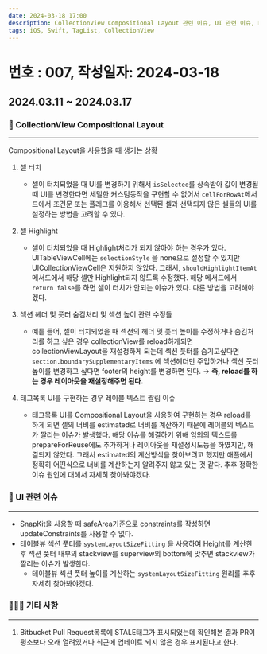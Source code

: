 ```yaml
---
date: 2024-03-18 17:00
description: CollectionView Compositional Layout 관련 이슈, UI 관련 이슈, Bitbucket STALE 태그
tags: iOS, Swift, TagList, CollectionView
---
```

# 번호 : 007, 작성일자: 2024-03-18

## 2024.03.11 ~ 2024.03.17
### 📱 CollectionView Compositional Layout
---

Compositional Layout을 사용했을 때 생기는 상황
1. 셀 터치
   - 셀이 터치되었을 때 UI를 변경하기 위해서 `isSelected`를 상속받아 값이 변경될 때 UI를 변경한다면 세밀한 커스텀동작을 구현할 수 없어서 `cellForRowAt`메서드에서 조건문 또는 플래그를 이용해서 선택된 셀과 선택되지 않은 셀들의 UI를 설정하는 방법을 고려할 수 있다.
 
2. 셀 Highlight
   - 셀이 터치되었을 때 Highlight처리가 되지 않아야 하는 경우가 있다. UITableViewCell에는 `selectionStyle` 을 none으로 설정할 수 있지만 UICollectionViewCell은 지원하지 않았다. 그래서, `shouldHighlightItemAt`메서드에서 해당 셀만 Highlight되지 않도록 수정했다. 해당 메서드에서 `return false`를 하면 셀이 터치가 안되는 이슈가 있다. 다른 방법을 고려해야 겠다.
 
3. 섹션 헤더 및 풋터 숨김처리 및 섹션 높이 관련 수정들
    - 예를 들어, 셀이 터치되었을 때 섹션의 헤더 및 풋터 높이를 수정하거나 숨김처리를 하고 싶은 경우 collectionView를 reload하게되면 collectionViewLayout을 재설정하게 되는데 섹션 풋터를 숨기고싶다면 `section.boundarySupplementaryItems` 에 섹션헤더만 주입하거나 섹션 풋터 높이를 변경하고 싶다면 footer의 height를 변경하면 된다. → **즉, reload를 하는 경우 레이아웃을 재설정해주면 된다.**
 
4. 태그목록 UI를 구현하는 경우 레이블 텍스트 짤림 이슈
    - 태그목록 UI를 Compositional Layout을 사용하여 구현하는 경우 reload를 하게 되면 셀의 너비를 estimated로 너비를 계산하기 때문에 레이블의 텍스트가 짤리는 이슈가 발생했다. 해당 이슈를 해결하기 위해 임의의 텍스트를 prepareForReuse에도 추가하거나 레이아웃을 재설정시도등을 하였지만, 해결되지 않았다. 그래서 estimated의 계산방식을 찾아보려고 했지만 애플에서 정확히 어떤식으로 너비를 계산하는지 알려주지 않고 있는 것 같다. 추후 정확한 이슈 원인에 대해서 자세히 찾아봐야겠다.

### 🚀 UI 관련 이슈
---

- SnapKit을 사용할 때 safeArea기준으로 constraints를 작성하면 updateConstraints를 사용할 수 없다.
- 테이블뷰 섹션 풋터를 `systemLayoutSizeFitting` 을 사용하여 Height를 계산한 후 섹션 풋터 내부의 stackview를 superview의 bottom에 맞추면 stackview가 짤리는 이슈가 발생한다.
    - 테이블뷰 섹션 풋터 높이를 계산하는 `systemLayoutSizeFitting` 원리를 추후 자세히 찾아봐야겠다.
    
### 🙋🏻‍♂️ 기타 사항
---

1. Bitbucket Pull Request목록에 STALE태그가 표시되었는데 확인해본 결과 PR이 평소보다 오래 열려있거나 최근에 업데이트 되지 않은 경우 표시된다고 한다.
